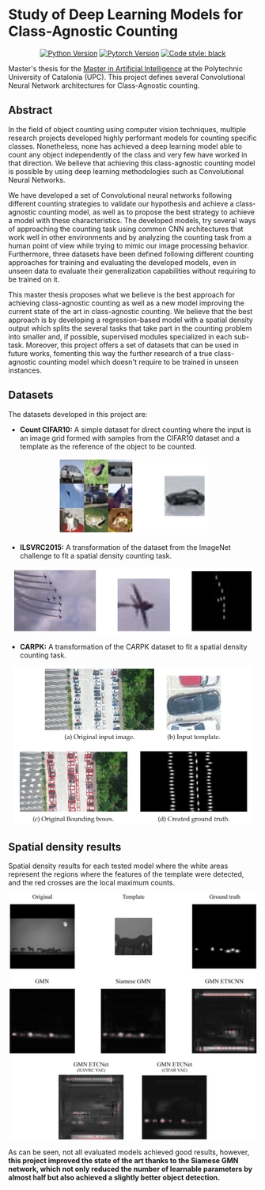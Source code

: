 # Study of Deep Learning Models for Class-Agnostic Counting
<p align="center">
<a href="https://www.python.org/downloads/release/python-374/"><img alt="Python Version" src="https://img.shields.io/badge/python-3.7.4-green"></a>
<a href="https://pytorch.org/get-started/locally/"><img alt="Pytorch Version" src="https://img.shields.io/badge/pytorch-1.8.0-red?color=red&label=pytorch&logo=pytorch"></a>
<a href="https://github.com/psf/black"><img alt="Code style: black" src="https://img.shields.io/badge/code%20style-black-000000.svg"></a>
</p>

Master's thesis for the <a href="https://www.fib.upc.edu/en/studies/masters/master-artificial-intelligence">Master in Artificial Intelligence</a> at the Polytechnic University of Catalonia (UPC). 
This project defines several Convolutional Neural Network architectures for Class-Agnostic counting.

## Abstract
In the field of object counting using computer vision techniques, multiple research projects developed highly performant models for counting specific classes. Nonetheless, none has achieved a deep learning model able to count any object independently of the class and very few have worked in that direction. We believe that achieving this class-agnostic counting model is possible by using deep learning methodologies such as Convolutional Neural Networks.

We have developed a set of Convolutional neural networks following different counting strategies to validate our hypothesis and achieve a class-agnostic counting model, as well as to propose the best strategy to achieve a model with these characteristics. The developed models, try several ways of approaching the counting task using common CNN architectures that work well in other environments and by analyzing the counting task from a human point of view while trying to mimic our image processing behavior. Furthermore, three datasets have been defined following different counting approaches for training and evaluating the developed models, even in unseen data to evaluate their generalization capabilities without requiring to be trained on it.

This master thesis proposes what we believe is the best approach for achieving class-agnostic counting as well as a new model improving the current state of the art in class-agnostic counting. We believe that the best approach is by developing a regression-based model with a spatial density output which splits the several tasks that take part in the counting problem into smaller and, if possible, supervised modules specialized in each sub-task. Moreover, this project offers a set of datasets that can be used in future works, fomenting this way the further research of a true class-agnostic counting model which doesn't require to be trained in unseen instances.

## Datasets

The datasets developed in this project are:
 - **Count CIFAR10:** A simple dataset for direct counting where the input is an image grid formed with samples from the CIFAR10 dataset and a template as the reference of the object to be counted.
 
 <p align="center"><img src="./img/Count_CIFAR10.PNG" /></p>
 
 - **ILSVRC2015:** A transformation of the dataset from the ImageNet challenge to fit a spatial density counting task.

 <p align="center"><img src="./img/ILSVRC2015.PNG" /></p>
 
 - **CARPK:** A transformation of the CARPK dataset to fit a spatial density counting task.
 
 <p align="center"><img src="./img/CARPK.PNG" /></p>
 
 ## Spatial density results

Spatial density results for each tested model where the white areas represent the regions where the features of the template were detected, and the red crosses are the local maximum counts.

<p align="center"><img width="500" src="./img/ILSVRC_predictions332.png" /></p>

As can be seen, not all evaluated models achieved good results, however, <b>this project improved the state of the art thanks to the Siamese GMN network, which not only reduced the number of learnable parameters by almost half but also achieved a slightly better object detection.</b>